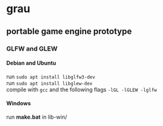 # grau
## portable game engine prototype  

### GLFW and GLEW
#### Debian and Ubuntu
run `sudo apt install libglfw3-dev`  
run `sudo apt install libglew-dev`  
compile with `gcc` and the following flags `-lGL -lGLEW -lglfw`

#### Windows
run **make.bat** in lib-win/